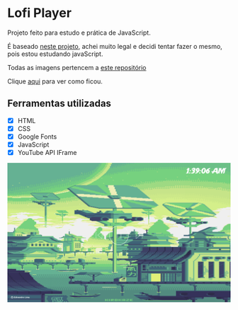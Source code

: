 # Lofi Player
Projeto feito para estudo e prática de JavaScript.

É baseado [neste projeto](https://github.com/LaksCastro/lofi-player), achei muito legal e decidi tentar fazer o mesmo, pois estou estudando javaScript.

Todas as imagens pertencem a [este repositório](https://github.com/andumorie/8bitdash.github.io/)

Clique [aqui](https://lofi-player.edivandrolima.vercel.app/) para ver como ficou.

## Ferramentas utilizadas

- [x] HTML
- [x] CSS
- [x] Google Fonts
- [x] JavaScript
- [x] YouTube API IFrame

![Preview](./preview2.png)

